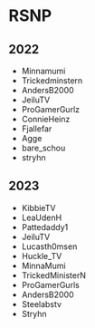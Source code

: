 # RSNP

## 2022

- Minnamumi
- Trickedminstern
- AndersB2000
- JeiluTV
- ProGamerGurlz
- ConnieHeinz
- Fjallefar
- Agge
- bare_schou
- stryhn

## 2023

- KibbieTV
- LeaUdenH
- Pattedaddy1
- JeiluTV
- Lucasth0msen
- Huckle_TV
- MinnaMumi
- TrickedMinisterN
- ProGamerGurls
- AndersB2000
- Steelabstv
- Stryhn
